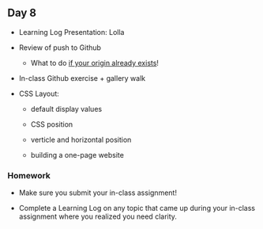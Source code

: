 ## Day 8

* Learning Log Presentation: Lolla

* Review of push to Github

    * What to do [if your origin already exists](https://help.github.com/en/articles/removing-a-remote)!
    
* In-class Github exercise + gallery walk

* CSS Layout: 

    * default display values
    
    * CSS position
    
    * verticle and horizontal position
    
    * building a one-page website
    
### Homework

* Make sure you submit your in-class assignment!

* Complete a Learning Log on any topic that came up during your in-class assignment where you realized you need clarity.

